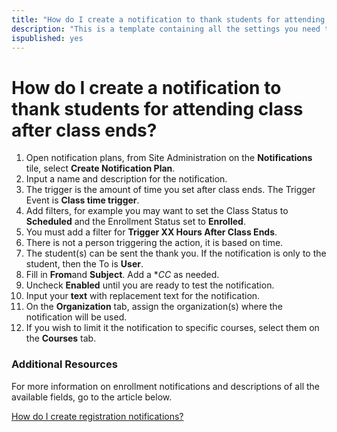 ```yaml
---
title: "How do I create a notification to thank students for attending class after class ends?"
description: "This is a template containing all the settings you need to create an automated notification to be sent to thank students for attending class."
ispublished: yes
---
```


# How do I create a notification to thank students for attending class after class ends?

1. Open notification plans, from Site Administration on the **Notifications** tile, select **Create Notification Plan**.
1. Input a name and description for the notification.
1. The trigger is the amount of time you set after class ends. The Trigger Event is **Class time trigger**.
1. Add filters, for example you may want to set the Class Status to **Scheduled** and the Enrollment Status set to **Enrolled**. 
1. You must add a filter for **Trigger XX Hours After Class Ends**.
1. There is not a person triggering the action, it is based on time. 
1. The student(s) can be sent the thank you. If the notification is only to the student, then the To is **User**. 
1. Fill in **From**and **Subject**. Add a **CC* as needed. 
1. Uncheck **Enabled** until you are ready to test the notification.
1. Input your **text** with replacement text for the notification.
1. On the **Organization** tab, assign the organization(s) where the notification will be used.
1. If you wish to limit it the notification to specific courses, select them on the **Courses** tab.

### Additional Resources

For more information on enrollment notifications and descriptions of all the available fields, go to the article below. 

[How do I create registration notifications?](/tms/tms-administrators/notifications/registration-notification.md)
